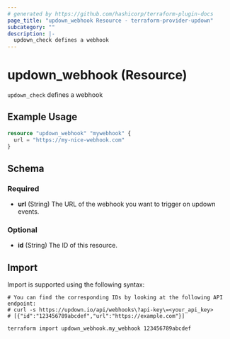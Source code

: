 ```yaml
---
# generated by https://github.com/hashicorp/terraform-plugin-docs
page_title: "updown_webhook Resource - terraform-provider-updown"
subcategory: ""
description: |-
  updown_check defines a webhook
---
```


# updown_webhook (Resource)

`updown_check` defines a webhook

## Example Usage

```terraform
resource "updown_webhook" "mywebhook" {
  url = "https://my-nice-webhook.com"
}
```

<!-- schema generated by tfplugindocs -->
## Schema

### Required

- **url** (String) The URL of the webhook you want to trigger on updown events.

### Optional

- **id** (String) The ID of this resource.

## Import

Import is supported using the following syntax:

```shell
# You can find the corresponding IDs by looking at the following API endpoint:
# curl -s https://updown.io/api/webhooks\?api-key\=<your_api_key>
# [{"id":"123456789abcdef","url":"https://example.com"}]

terraform import updown_webhook.my_webhook 123456789abcdef
```
